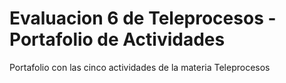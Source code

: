 # Evaluacion 6 de Teleprocesos - Portafolio de Actividades

Portafolio con las cinco actividades de la materia Teleprocesos

